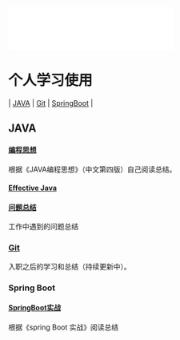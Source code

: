 <iframe frameborder="no" border="0" marginwidth="0" marginheight="0" width=330 height=86 src="//music.163.com/outchain/player?type=2&id=4990424&auto=1&height=66"></iframe>    

# 个人学习使用

| [JAVA](#JAVA) | [Git](#Git) | [SpringBoot](#SpringBoot) |

## JAVA
#### [编程思想](Java/编程思想.md)
   根据《JAVA编程思想》（中文第四版）自己阅读总结。
#### [Effective Java](Java/Effective%20Java.md)

#### [问题总结](Java/working.md)
   工作中遇到的问题总结

### [Git](Git/Git.md)
   入职之后的学习和总结（持续更新中）。

### Spring Boot
   #### [SpringBoot实战](SpringBoot/SpringBoot实战.md)
   根据《spring Boot 实战》阅读总结

